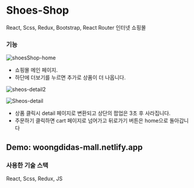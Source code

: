 # **Shoes-Shop**
React, Scss, Redux, Bootstrap, React Router  인터넷 쇼핑몰 

### **기능**
![shoesShop-home](https://user-images.githubusercontent.com/85971333/148727112-5b7bb05f-ed8c-4c23-a55d-53180c4c9f66.png)
+ 쇼핑몰 메인 페이지.
+ 하단에 더보기를 누르면 추가로 상품이 더 나옵니다.




![sheos-detail2](https://user-images.githubusercontent.com/85971333/148727624-6272877e-d86a-4137-9a37-9b1a8c750d6f.png)

![Sheos-detail](https://user-images.githubusercontent.com/85971333/148727503-bc260d57-ae6e-4e06-bc2b-6756dddd63f8.png)
+ 상품 클릭시 detail 페이지로 변환되고 상단의 팝업은 3초 후 사라집니다.
+ 주문하기 클릭하면 cart 페이지로 넘어가고 뒤로가기 버튼은 home으로 돌아갑니다

Demo: woongdidas-mall.netlify.app
---

### **사용한 기술 스택**
React, Scss, Redux, JS
